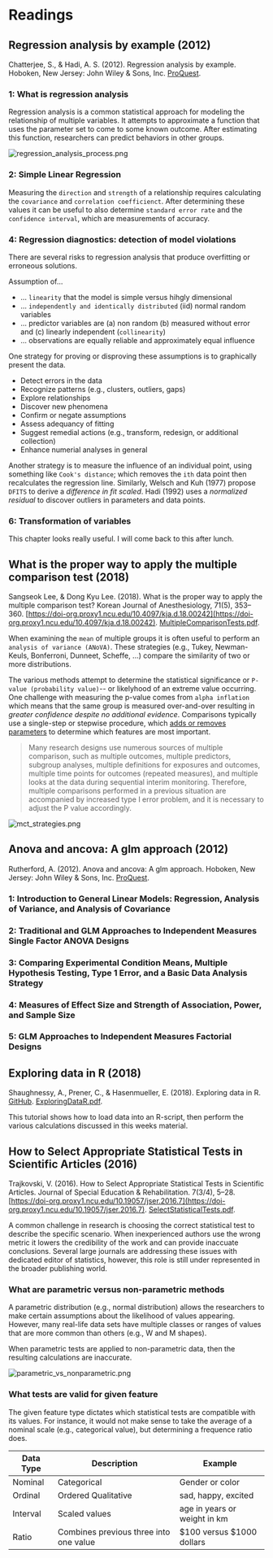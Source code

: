 # Readings

## Regression analysis by example (2012)

Chatterjee, S., & Hadi, A. S. (2012). Regression analysis by example. Hoboken, New Jersey: John Wiley & Sons, Inc. [ProQuest](https://ebookcentral.proquest.com/lib/ncent-ebooks/detail.action?docID=918623).

### 1: What is regression analysis

Regression analysis is a common statistical approach for modeling the relationship of multiple variables.  It attempts to approximate a function that uses the parameter set to come to some known outcome.  After estimating this function, researchers can predict behaviors in other groups.

![regression_analysis_process.png](regression_analysis_process.png)

### 2: Simple Linear Regression

Measuring the `direction` and `strength` of a relationship requires calculating the `covariance` and `correlation coefficienct`.  After determining these values it can be useful to also determine `standard error rate` and the `confidence interval`, which are measurements of accuracy.

### 4: Regression diagnostics: detection of model violations

There are several risks to regression analysis that produce overfitting or erroneous solutions.

Assumption of...

- ... `linearity` that the model is simple versus hihgly dimensional
- ... `independently and identically distributed` (iid) normal random variables
- ... predictor variables are (a) non random (b) measured without error and (c) linearly independent (`collinearity`)
- ... observations are equally reliable and approximately equal influence

One strategy for proving or disproving these assumptions is to graphically present the data.

- Detect errors in the data
- Recognize patterns (e.g., clusters, outliers, gaps)
- Explore relationships
- Discover new phenomena
- Confirm or negate assumptions
- Assess adequancy of fitting
- Suggest remedial actions (e.g., transform, redesign, or additional collection)
- Enhance numerial analyses in general

Another strategy is to measure the influence of an individual point, using something like `Cook's distance`; which removes the `ith` data point then recalculates the regression line.  Similarly, Welsch and Kuh (1977) propose `DFITS` to derive a _difference in fit scaled_.  Hadi (1992) uses a _normalized residual_ to discover outliers in parameters and data points.

### 6: Transformation of variables

This chapter looks really useful.  I will come back to this after lunch.

## What is the proper way to apply the multiple comparison test (2018)

Sangseok Lee, & Dong Kyu Lee. (2018). What is the proper way to apply the multiple comparison test? Korean Journal of Anesthesiology, 71(5), 353–360. [https://doi-org.proxy1.ncu.edu/10.4097/kja.d.18.00242](https://doi-org.proxy1.ncu.edu/10.4097/kja.d.18.00242). [MultipleComparisonTests.pdf](MultipleComparisonTests.pdf).

When examining the `mean` of multiple groups it is often useful to perform an `analysis of variance (ANoVA)`.  These strategies (e.g., Tukey, Newman-Keuls, Bonferroni, Dunneet, Scheffe, ...) compare the similarity of two or more distributions.

The various methods attempt to determine the statistical significance or `P-value (probability value)`-- or likelyhood of an extreme value occurring.  One challenge with measuring the p-value comes from `alpha inflation` which means that the same group is measured over-and-over resulting in _greater confidence despite no additional evidence_.  Comparisons typically use a single-step or stepwise procedure, which [adds or removes parameters](https://youtu.be/AdFT17sq53s) to determine which features are most important.

> Many research designs use numerous sources of multiple comparison, such as multiple outcomes, multiple predictors,
subgroup analyses, multiple definitions for exposures and outcomes, multiple time points for outcomes (repeated measures), and multiple looks at the data during sequential interim monitoring. Therefore, multiple comparisons performed in a previous situation are accompanied by increased type I error problem, and it is necessary to adjust the P value accordingly.

![mct_strategies.png](mct_strategies.png)

## Anova and ancova: A glm approach (2012)

Rutherford, A. (2012). Anova and ancova: A glm approach. Hoboken, New Jersey: John Wiley & Sons, Inc. [ProQuest](https://ebookcentral.proquest.com/lib/ncent-ebooks/detail.action?docID=1011369).

### 1: Introduction to General Linear Models: Regression, Analysis of Variance, and Analysis of Covariance

### 2: Traditional and GLM Approaches to Independent Measures Single Factor ANOVA Designs

### 3: Comparing Experimental Condition Means, Multiple Hypothesis Testing, Type 1 Error, and a Basic Data Analysis Strategy

### 4: Measures of Effect Size and Strength of Association, Power, and Sample Size

### 5: GLM Approaches to Independent Measures Factorial Designs

## Exploring data in R (2018)

Shaughnessy, A., Prener, C., & Hasenmueller, E. (2018). Exploring data in R. [GitHub](https://shaughnessyar.github.io/driftR/articles/ExploringData.html).  [ExploringDataR.pdf](ExploringDataR.pdf).

This tutorial shows how to load data into an R-script, then perform the various calculations discussed in this weeks material.

## How to Select Appropriate Statistical Tests in Scientific Articles (2016)

Trajkovski, V. (2016). How to Select Appropriate Statistical Tests in Scientific Articles. Journal of Special Education & Rehabilitation. 7(3/4), 5–28. [https://doi-org.proxy1.ncu.edu/10.19057/jser.2016.7](https://doi-org.proxy1.ncu.edu/10.19057/jser.2016.7). [SelectStatisticalTests.pdf](SelectStatisticalTests.pdf).

A common challenge in research is choosing the correct statistical test to describe the specific scenario.  When inexperienced authors use the wrong metric it lowers the credibility of the work and can provide inaccuate conclusions.  Several large journals are addressing these issues with dedicated editor of statistics, however, this role is still under represented in the broader publishing world.

### What are parametric versus non-parametric methods

A parametric distribution (e.g., normal distribution) allows the researchers to make certain assumptions about the likelihood of values appearing.  However, many real-life data sets have multiple classes or ranges of values that are more common than others (e.g., W and M shapes).  

When parametric tests are applied to non-parametric data, then the resulting calculations are inaccurate.

![parametric_vs_nonparametric.png](parametric_vs_nonparametric.png)

### What tests are valid for given feature

The given feature type dictates which statistical tests are compatible with its values.  For instance, it would not make sense to take the average of a nominal scale (e.g., categorical value), but determining a frequence ratio does.

| Data Type | Description| Example |
|-----------|-----------|---------|
|Nominal | Categorical| Gender or color|
|Ordinal|Ordered Qualitative| sad, happy, excited|
|Interval| Scaled values| age in years or weight in km|
|Ratio| Combines previous three into one value| $100 versus $1000 dollars|

